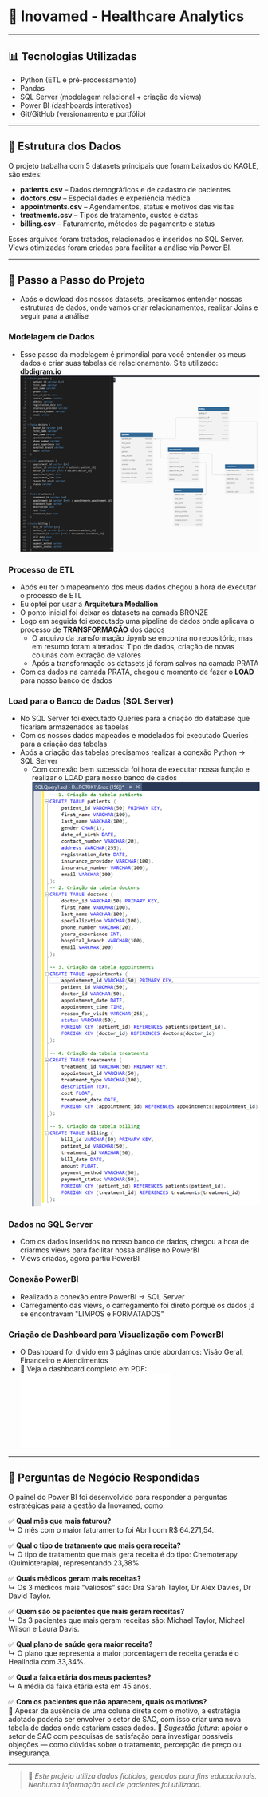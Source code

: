 # 🏥 Inovamed - Healthcare Analytics
---

## 📊 Tecnologias Utilizadas

- Python (ETL e pré-processamento)
- Pandas
- SQL Server (modelagem relacional + criação de views)
- Power BI (dashboards interativos)
- Git/GitHub (versionamento e portfólio)

---

## 🧩 Estrutura dos Dados

O projeto trabalha com 5 datasets principais que foram baixados do KAGLE, são estes:

- **patients.csv** – Dados demográficos e de cadastro de pacientes
- **doctors.csv** – Especialidades e experiência médica
- **appointments.csv** – Agendamentos, status e motivos das visitas
- **treatments.csv** – Tipos de tratamento, custos e datas
- **billing.csv** – Faturamento, métodos de pagamento e status

Esses arquivos foram tratados, relacionados e inseridos no SQL Server. Views otimizadas foram criadas para facilitar a análise via Power BI.

---

## 🌱 Passo a Passo do Projeto

- Após o dowload dos nossos datasets, precisamos entender nossas estruturas de dados, onde vamos criar relacionamentos, realizar Joins e seguir para a análise

### Modelagem de Dados
- Esse passo da modelagem é primordial para você entender os meus dados e criar suas tabelas de relacionamento. Site utilizado: **dbdigram.io**
![Modelagem Banco](Imagens/modelagem_banco.PNG)

### Processo de ETL
- Após eu ter o mapeamento dos meus dados chegou a hora de executar o processo de ETL
- Eu optei por usar a **Arquitetura Medallion**
- O ponto inicial foi deixar os datasets na camada BRONZE
- Logo em seguida foi executado uma pipeline de dados onde aplicava o processo de **TRANSFORMAÇÃO** dos dados
  - O arquivo da transformação .ipynb se encontra no repositório, mas em resumo foram alterados: Tipo de dados, criação de novas colunas com extração de valores
  - Após a transformação os datasets já foram salvos na camada PRATA
- Com os dados na camada PRATA, chegou o momento de fazer o **LOAD** para nosso banco de dados

### Load para o Banco de Dados (SQL Server)
- No SQL Server foi executado Queries para a criação do database que ficariam armazenados as tabelas
- Com os nossos dados mapeados e modelados foi executado Queries para a criação das tabelas
- Após a criação das tabelas precisamos realizar a conexão Python -> SQL Server
  - Com conexão bem sucessida foi hora de executar nossa função e realizar o LOAD para nosso banco de dados
![Queries](Imagens/Querydecriacaotabelas.PNG)

### Dados no SQL Server
- Com os dados inseridos no nosso banco de dados, chegou a hora de criarmos views para facilitar nossa análise no PowerBI
- Views criadas, agora partiu PowerBI

### Conexão PowerBI
- Realizado a conexão entre PowerBI -> SQL Server
- Carregamento das views, o carregamento foi direto porque os dados já se encontravam "LIMPOS e FORMATADOS"

 ### Criação de Dashboard para Visualização com PowerBI
- O Dashboard foi divido em 3 páginas onde abordamos: Visão Geral, Financeiro e Atendimentos
- 📄 Veja o dashboard completo em PDF:
![Dashboard Geral](Imagens/dash_hospital.pdf)

---

## 💼 Perguntas de Negócio Respondidas

O painel do Power BI foi desenvolvido para responder a perguntas estratégicas para a gestão da Inovamed, como:

✅ **Qual mês que mais faturou?**  
↳ O mês com o maior faturamento foi Abril com R$ 64.271,54.

✅ **Qual o tipo de tratamento que mais gera receita?**  
↳ O tipo de tratamento que mais gera receita é do tipo: Chemoterapy (Quimioterapia), representando 23,38%.

✅ **Quais médicos geram mais receitas?**  
↳ Os 3 médicos mais "valiosos" são: Dra Sarah Taylor, Dr Alex Davies, Dr David Taylor.

✅ **Quem são os pacientes que mais geram receitas?**  
↳ Os 3 pacientes que mais geram receitas são: Michael Taylor, Michael Wilson e Laura Davis.

✅ **Qual plano de saúde gera maior receita?**  
↳ O plano que representa a maior porcentagem de receita gerada é o HealIndia com 33,34%.

✅ **Qual a faixa etária dos meus pacientes?**  
↳ A média da faixa etária esta em 45 anos.
 
✅ **Com os pacientes que não aparecem, quais os motivos?**  
💬 Apesar da ausência de uma coluna direta com o motivo, a estratégia adotado poderia ser envolver o setor de SAC, com isso criar uma nova tabela de dados onde estariam esses dados.
📌 *Sugestão futura*: apoiar o setor de SAC com pesquisas de satisfação para investigar possíveis objeções — como dúvidas sobre o tratamento, percepção de preço ou insegurança.

---

> 🔎 *Este projeto utiliza dados fictícios, gerados para fins educacionais. Nenhuma informação real de pacientes foi utilizada.*

